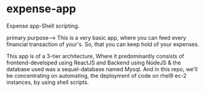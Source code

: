 # expense-app
Expense app-Shell scripting.

primary purpose--> This is a very basic app, where you can feed every financial transaction of your's. So, that you can keep hold of your expenses. 

This app is of a 3-tier architecture, Where it predominantly consists of frontend-developed using ReactJS and Backend using NodeJS & the database used was a sequel-database named Mysql. And in this repo, we'll be concentrating on automating, the deployment of code on rhel9 ec-2 instances, by using shell scripts. 



